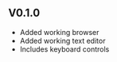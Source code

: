 ## V0.1.0
<ul>
  <li>Added working browser</li>
  <li>Added working text editor</li>
  <li>Includes keyboard controls</li>
</ul>
